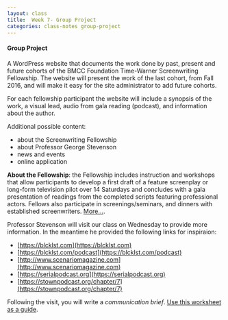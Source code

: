 ```yaml
---
layout: class
title:  Week 7- Group Project
categories: class-notes group-project
---
```

#### Group Project ####
A WordPress website that documents the work done by past, present and future cohorts of the BMCC Foundation Time-Warner Screenwriting Fellowship. The website will present the work of the last cohort, from Fall 2016, and will make it easy for the site administrator to add future cohorts.

For each fellowship participant the website will include a synopsis of the work, a visual lead, audio from gala reading (podcast), and information about the author.

Additional possible content:
- about the Screenwriting Fellowship
- about Professor George Stevenson
- news and events
- online application

**About the Fellowship**: the Fellowship includes instruction and workshops that allow participants to develop a first draft of a feature screenplay or long-form television pilot over 14 Saturdays and concludes with a gala presentation of readings from the completed scripts featuring professional actors. Fellows also participate in screenings/seminars, and dinners with established screenwriters. [More...](http://www.bmcc.cuny.edu/media-arts/page.jsp?pid=1060&n=Screenwriting%20Fellowship).

Professor Stevenson will visit our class on Wednesday to provide more information. In the meantime he provided the following links for inspiraion:
- [https://blcklst.com](https://blcklst.com)
- [https://blcklst.com/podcast](https://blcklst.com/podcast)
- [http://www.scenariomagazine.com](http://www.scenariomagazine.com)
- [https://serialpodcast.org](https://serialpodcast.org)
- [https://stownpodcast.org/chapter/7](https://stownpodcast.org/chapter/7)

Following the visit, you will write a *communication brief*. [Use this worksheet as a guide](http://www.web-redesign.com/downloads/03_communication-brief_wksht.pdf).
